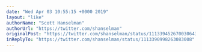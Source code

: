 ```yaml
---
date: "Wed Apr 03 10:55:15 +0000 2019"
layout: "like"
authorName: "Scott Hanselman"
authorUrl: "https://twitter.com/shanselman"
originalPost: "https://twitter.com/shanselman/status/1113394526700306433"
inReplyTo: "https://twitter.com/shanselman/status/1113390998263083008"
---
```

